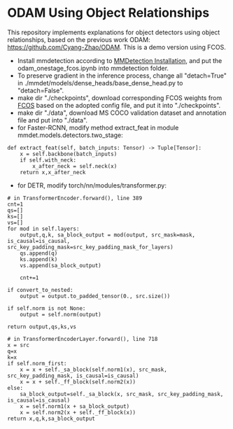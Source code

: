 # ODAM Using Object Relationships
This repository implements explanations for object detectors using object relationships, based on the previous work ODAM: https://github.com/Cyang-Zhao/ODAM. This is a demo version using FCOS.
- Install mmdetection according to [MMDetection Installation](https://mmdetection.readthedocs.io/en/latest/get_started.html), and put the odam_onestage_fcos.ipynb into mmdetection folder.
- To preserve gradient in the inference process, change all "detach=True" in ./mmdet/models/dense_heads/base_dense_head.py to "detach=False".
- make dir "./checkpoints", download corresponding FCOS weights from [FCOS](https://github.com/open-mmlab/mmdetection/tree/main/configs/fcos) based on the adopted config file, and put it into "./checkpoints".
- make dir "./data", download MS COCO validation dataset and annotation file and put into "./data".
- for Faster-RCNN, modify method extract_feat in module mmdet.models.detectors.two_stage:
```
def extract_feat(self, batch_inputs: Tensor) -> Tuple[Tensor]:
    x = self.backbone(batch_inputs)
    if self.with_neck:
        x_after_neck = self.neck(x)
    return x,x_after_neck
```
- for DETR, modify torch/nn/modules/transformer.py:
```
# in TransformerEncoder.forward(), line 389
cnt=1
qs=[]
ks=[]
vs=[]
for mod in self.layers:
    output,q,k, sa_block_output = mod(output, src_mask=mask, is_causal=is_causal, src_key_padding_mask=src_key_padding_mask_for_layers)
    qs.append(q)
    ks.append(k)
    vs.append(sa_block_output)
   
    cnt+=1

if convert_to_nested:
    output = output.to_padded_tensor(0., src.size())

if self.norm is not None:
    output = self.norm(output)

return output,qs,ks,vs
```

```
# in TransformerEncoderLayer.forward(), line 718
x = src
q=x
k=x
if self.norm_first:
    x = x + self._sa_block(self.norm1(x), src_mask, src_key_padding_mask, is_causal=is_causal)
    x = x + self._ff_block(self.norm2(x))
else:
    sa_block_output=self._sa_block(x, src_mask, src_key_padding_mask, is_causal=is_causal)
    x = self.norm1(x + sa_block_output)
    x = self.norm2(x + self._ff_block(x))
return x,q,k,sa_block_output
```
